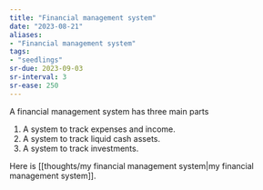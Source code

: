 ```yaml
---
title: "Financial management system"
date: "2023-08-21"
aliases:
- "Financial management system"
tags:
- "seedlings"
sr-due: 2023-09-03
sr-interval: 3
sr-ease: 250
---
```

A financial management system has three main parts

1. A system to track expenses and income.
2. A system to track liquid cash assets.
3. A system to track investments.

Here is [[thoughts/my financial management system|my financial management system]].